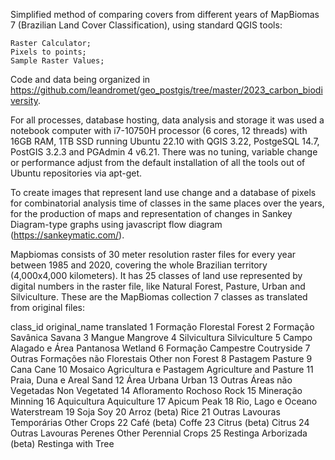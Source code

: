 Simplified method of comparing covers from different years of MapBiomas 7 (Brazilian Land Cover Classification), using standard QGIS tools:

    Raster Calculator;
    Pixels to points;
    Sample Raster Values;

Code and data being organized in https://github.com/leandromet/geo_postgis/tree/master/2023_carbon_biodiversity.

For all processes, database hosting, data analysis and storage it was used a notebook computer with i7-10750H processor (6 cores, 12 threads) with 16GB RAM, 1TB SSD running Ubuntu 22.10 with QGIS 3.22, PostgeSQL 14.7, PostGIS 3.2.3 and PGAdmin 4 v6.21. There was no tuning, variable change or performance adjust from the default installation of all the tools out of Ubuntu repositories via apt-get.

To create images that represent land use change and a database of pixels for combinatorial analysis time of classes in the same places over the years, for the production of maps and representation of changes in Sankey Diagram-type graphs using javascript flow diagram (https://sankeymatic.com/).

Mapbiomas consists of 30 meter resolution raster files for every year between 1985 and 2020, covering the whole Brazilian territory (4,000x4,000 kilometers). It has 25 classes of land use represented by digital numbers in the raster file, like Natural Forest, Pasture, Urban and Silviculture. These are the MapBiomas collection 7 classes as translated from original files:

class_id original_name translated 1 Formação Florestal Forest 2 Formação Savânica Savana 3 Mangue Mangrove 4 Silvicultura Silviculture 5 Campo Alagado e Área Pantanosa Wetland 6 Formação Campestre Coutryside 7 Outras Formações não Florestais Other non Forest 8 Pastagem Pasture 9 Cana Cane 10 Mosaico Agricultura e Pastagem Agriculture and Pasture 11 Praia, Duna e Areal Sand 12 Área Urbana Urban 13 Outras Áreas não Vegetadas Non Vegetated 14 Afloramento Rochoso Rock 15 Mineração Minning 16 Aquicultura Aquiculture 17 Apicum Peak 18 Rio, Lago e Oceano Waterstream 19 Soja Soy 20 Arroz (beta) Rice 21 Outras Lavouras Temporárias Other Crops 22 Café (beta) Coffe 23 Citrus (beta) Citrus 24 Outras Lavouras Perenes Other Perennial Crops 25 Restinga Arborizada (beta) Restinga with Tree
